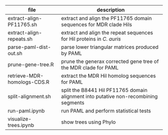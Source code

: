 | file | description |
|--|--|
| extract-align-PF11765.sh | extract and align the PF11765 domain sequences for MDR clade Hils |
| extract-align-repeats.sh | extract and align the repeat sequences for Hil proteins in _C. auris_ |
| parse-paml-dist-out.sh   | parse lower triangular matrices produced by PAML |
| prune-gene-tree.R        | prune the generax corrected gene tree of the MDR clade for PAML |
| retrieve-MDR-homologs-CDS.R | extract the MDR Hil homolog sequences for PAML |
| split-alignment.sh       | split the B8441 Hil PF11765 domain alignment into putative non-recombining segments |
| run-paml.ipynb           | run PAML and perform statistical tests |
| visualize-trees.ipynb    | show trees using Phylo |
